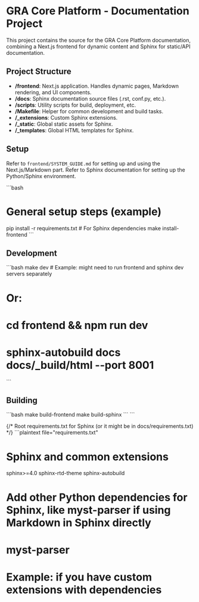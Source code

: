 # GRA Core Platform - Documentation Project

This project contains the source for the GRA Core Platform documentation,
combining a Next.js frontend for dynamic content and Sphinx for static/API documentation.

## Project Structure

- **/frontend**: Next.js application. Handles dynamic pages, Markdown rendering, and UI components.
- **/docs**: Sphinx documentation source files (.rst, conf.py, etc.).
- **/scripts**: Utility scripts for build, deployment, etc.
- **/Makefile**: Helper for common development and build tasks.
- **/_extensions**: Custom Sphinx extensions.
- **/_static**: Global static assets for Sphinx.
- **/_templates**: Global HTML templates for Sphinx.

## Setup

Refer to `frontend/SYSTEM_GUIDE.md` for setting up and using the Next.js/Markdown part.
Refer to Sphinx documentation for setting up the Python/Sphinx environment.

\`\`\`bash
# General setup steps (example)
pip install -r requirements.txt # For Sphinx dependencies
make install-frontend
\`\`\`

## Development

\`\`\`bash
make dev # Example: might need to run frontend and sphinx dev servers separately
# Or:
# cd frontend && npm run dev
# sphinx-autobuild docs docs/_build/html --port 8001
\`\`\`

## Building

\`\`\`bash
make build-frontend
make build-sphinx
\`\`\`
\`\`\`

  {/* Root requirements.txt for Sphinx (or it might be in docs/requirements.txt) */}
\`\`\`plaintext file="requirements.txt"
# Sphinx and common extensions
sphinx>=4.0
sphinx-rtd-theme
sphinx-autobuild
# Add other Python dependencies for Sphinx, like myst-parser if using Markdown in Sphinx directly
# myst-parser
# Example: if you have custom extensions with dependencies
